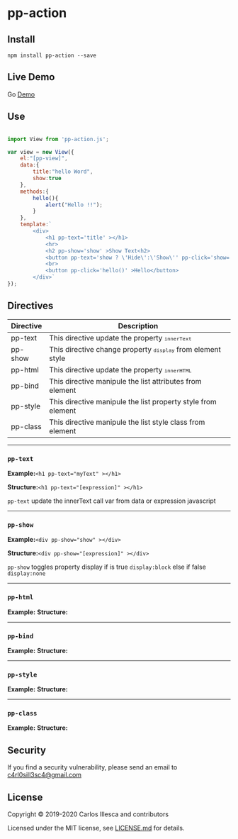 # pp-action

## Install

`npm install pp-action --save`

## Live Demo

Go <a href="https://ppaction.netlify.app" target="_blank" >Demo</a>

## Use

```javascript

import View from 'pp-action.js';

var view = new View({
	el:"[pp-view]",
	data:{
		title:"hello Word",
		show:true
	},
	methods:{
		hello(){
			alert("Hello !!");
		}
	},
	template:`
		<div>
			<h1 pp-text='title' ></h1>
			<hr>
			<h2 pp-show='show' >Show Text<h2>
			<button pp-text='show ? \'Hide\':\'Show\'' pp-click='show=!show' ><button>
			<br>
			<button pp-click='hello()' >Hello</button>
		</div>`
});


```

## Directives

| Directive | Description |
| ------ | ------ |
| pp-text | This directive update the property <code><small>innerText</small></code> |
| pp-show | This directive change property <code><small>display</small></code> from element style |
| pp-html | This directive update the property <code><small>innerHTML</small></code> |
| pp-bind | This directive manipule the list attributes from element|
| pp-style| This directive manipule the list property style from element|
| pp-class| This directive manipule the list style class from element  |

___
### <code>pp-text</code>

<p><strong>Example:</strong><code>&#60;h1 pp-text="myText" >&#60;/h1&#62;</code></p>
<p><strong>Structure:</strong><code>&#60;h1 pp-text="[expression]" >&#60;/h1&#62;</code></p>

<p><code>pp-text</code> update the innerText call var from data or expression javascript</p>

___
### <code>pp-show</code>

<p><strong>Example:</strong><code>&#60;div pp-show="show" >&#60;/div&#62;</code></p>
<p><strong>Structure:</strong><code>&#60;div pp-show="[expression]" >&#60;/div&#62;</code></p>
<p><code>pp-show</code> toggles property display if is true <code>display:block</code> else if false <code>display:none</code></p>

___
### <code>pp-html</code>

<strong>Example:</strong><code></code>
<strong>Structure:</strong><code></code>
___
### <code>pp-bind</code>

<strong>Example:</strong><code></code>
<strong>Structure:</strong><code></code>
___
### <code>pp-style</code>

<strong>Example:</strong><code></code>
<strong>Structure:</strong><code></code>
___
### <code>pp-class</code>

<strong>Example:</strong><code></code>
<strong>Structure:</strong><code></code>

## Security

If you find a security vulnerability, please send an email to [c4rl0sill3sc4@gmail.com](mailto:c4rl0sill3sc4@gmail.com)

## License

Copyright © 2019-2020 Carlos Illesca and contributors

Licensed under the MIT license, see [LICENSE.md](LICENSE.md) for details.